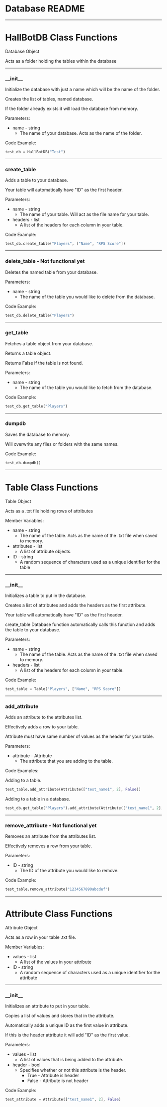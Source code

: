 # Database README

---------------------------------------------------------------

# HallBotDB Class Functions

Database Object

Acts as a folder holding the tables within the database

---------------------------------------------------------------

### \_\_init\_\_

Initialize the database with just a name which will be the name of the folder.

Creates the list of tables, named database.

If the folder already exists it will load the database from memory.

Parameters:
* name - string
  * The name of your database. Acts as the name of the folder.

Code Example:
```python
test_db = HallBotDB("Test")
```

---------------------------------------------------------------

### create_table

Adds a table to your database.

Your table will automatically have "ID" as the first header.

Parameters:
* name - string
  * The name of your table. Will act as the file name for your table.
* headers - list
  * A list of the headers for each column in your table.

Code Example:
```python
test_db.create_table("Players", ["Name", "RPS Score"])
```

---------------------------------------------------------------

### delete_table - Not functional yet

Deletes the named table from your database.

Parameters:
* name - string
  * The name of the table you would like to delete from the database.

Code Example:
```python
test_db.delete_table("Players")
```

---------------------------------------------------------------

### get_table

Fetches a table object from your database.

Returns a table object.

Returns False if the table is not found.

Parameters:
* name - string
  * The name of the table you would like to fetch from the database.

Code Example:
```python
test_db.get_table("Players")
```

---------------------------------------------------------------

### dumpdb

Saves the database to memory.

Will overwrite any files or folders with the same names.

Code Example:
```python
test_db.dumpdb()
```

---------------------------------------------------------------

# Table Class Functions

Table Object

Acts as a .txt file holding rows of attributes

Member Variables:
* name - string
  * The name of the table. Acts as the name of the .txt file when saved to memory.
* attributes - list
  * A list of attribute objects.
* ID - string
  * A random sequence of characters used as a unique identifier for the table

---------------------------------------------------------------

### \_\_init\_\_

Initializes a table to put in the database.

Creates a list of attributes and adds the headers as the first attribute.

Your table will automatically have "ID" as the first header.

create_table Database function automatically calls this function and adds the table to your database.

Parameters:
* name - string
  * The name of the table. Acts as the name of the .txt file when saved to memory.
* headers - list
  * A list of the headers for each column in your table.

Code Example: 
```python
test_table = Table("Players", ["Name", "RPS Score"])
```

---------------------------------------------------------------

### add_attribute

Adds an attribute to the attributes list.

Effectively adds a row to your table.

Attribute must have same number of values as the header for your table.

Parameters:
* attribute - Attribute
  * The attribute that you are adding to the table.

Code Examples: 

Adding to a table.
```python
test_table.add_attribute(Attribute(["test_name1", 2], False))
```
Adding to a table in a database.
```python
test_db.get_table("Players").add_attribute(Attribute(["test_name1", 2], False))
```

---------------------------------------------------------------

### remove_attribute - Not functional yet

Removes an attribute from the attributes list.

Effectively removes a row from your table.

Parameters:
* ID - string
  * The ID of the attribute you would like to remove.

Code Example:
```python
test_table.remove_attribute("1234567890abcdef")
```

---------------------------------------------------------------

# Attribute Class Functions

Attribute Object

Acts as a row in your table .txt file.

Member Variables:
* values - list
  * A list of the values in your attribute
* ID - string
  * A random sequence of characters used as a unique identifier for the attribute

---------------------------------------------------------------

### \_\_init\_\_

Initializes an attribute to put in your table.

Copies a list of values and stores that in the attribute.

Automatically adds a unique ID as the first value in attribute.

If this is the header attribute it will add "ID" as the first value.

Parameters:
* values - list
  * A list of values that is being added to the attribute.
* header - bool
  * Specifies whether or not this attribute is the header.
    * True - Attribute is header
    * False - Attribute is not header

Code Example:
```python
test_attribute = Attribute(["test_name1", 2], False)
```
